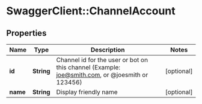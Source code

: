 # SwaggerClient::ChannelAccount

## Properties
Name | Type | Description | Notes
------------ | ------------- | ------------- | -------------
**id** | **String** | Channel id for the user or bot on this channel (Example: joe@smith.com, or @joesmith or 123456) | [optional] 
**name** | **String** | Display friendly name | [optional] 


